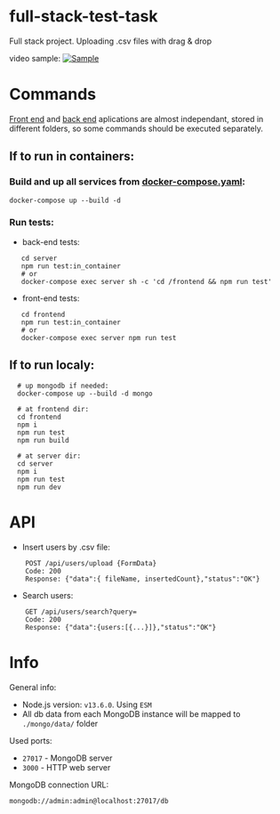 # full-stack-test-task
Full stack project.  Uploading .csv files with drag &amp; drop

video sample:
[![Sample](http://img.youtube.com/vi/6kUDhgaWTqk/0.jpg)](http://www.youtube.com/watch?v=6kUDhgaWTqk "Sample")


# Commands
[Front end](frontend) and [back end](server) aplications are almost independant, stored in different folders,
so some commands should be executed separately.

## If to run in containers: 
### Build and up all services from [docker-compose.yaml](docker-compose.yaml):

    docker-compose up --build -d

### Run tests:

- back-end tests:
```
   cd server
   npm run test:in_container
   # or
   docker-compose exec server sh -c 'cd /frontend && npm run test'
```
- front-end tests:
```
   cd frontend
   npm run test:in_container
   # or
   docker-compose exec server npm run test
```

## If to run localy: 
```
  # up mongodb if needed:
  docker-compose up --build -d mongo

  # at frontend dir:
  cd frontend 
  npm i 
  npm run test
  npm run build
  
  # at server dir:
  cd server
  npm i 
  npm run test
  npm run dev
```
# API
- Insert users by .csv file:
```
    POST /api/users/upload {FormData}
    Code: 200
    Response: {"data":{ fileName, insertedCount},"status":"OK"}
```

- Search users:
```
    GET /api/users/search?query=
    Code: 200
    Response: {"data":{users:[{...}]},"status":"OK"}
```



# Info

General info:
- Node.js version: `v13.6.0`. Using `ESM`
- All db data from each MongoDB instance will be mapped to `./mongo/data/` folder

Used ports:  
- `27017` - MongoDB server
- `3000`  - HTTP web server

MongoDB connection URL: 

    mongodb://admin:admin@localhost:27017/db

